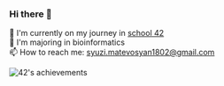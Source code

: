 ### Hi there 👋

🔭 I'm currently on my journey in [school 42](https://42yerevan.am/) \
👾 I'm majoring in bioinformatics \
📫 How to reach me: syuzi.matevosyan1802@gmail.com 

![42's achievements](https://github.com/[symatevo]/[symatevo]/blob/[images]/image.png?raw=true)

<!--
**symatevo/symatevo** is a ✨ _special_ ✨ repository because its `README.md` (this file) appears on your GitHub profile.

Here are some ideas to get you started:

- 🔭 I’m currently working on ...
- 🌱 I’m currently learning ...
- 👯 I’m looking to collaborate on ...
- 🤔 I’m looking for help with ...
- 💬 Ask me about ...
- 📫 How to reach me: ...
- 😄 Pronouns: ...
- ⚡ Fun fact: ...
-->

